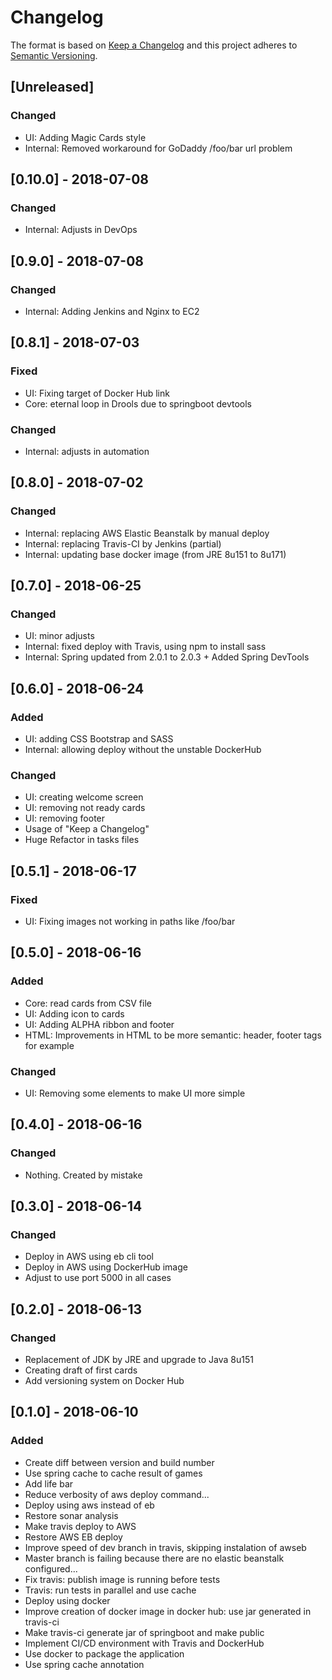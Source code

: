 # Changelog
The format is based on [Keep a Changelog](http://keepachangelog.com/en/1.0.0/)
and this project adheres to [Semantic Versioning](http://semver.org/spec/v2.0.0.html).

## [Unreleased]
### Changed
- UI: Adding Magic Cards style
- Internal: Removed workaround for GoDaddy /foo/bar url problem

## [0.10.0] - 2018-07-08
### Changed
- Internal: Adjusts in DevOps

## [0.9.0] - 2018-07-08
### Changed
- Internal: Adding Jenkins and Nginx to EC2

## [0.8.1] - 2018-07-03
### Fixed
- UI: Fixing target of Docker Hub link
- Core: eternal loop in Drools due to springboot devtools
### Changed
- Internal: adjusts in automation

## [0.8.0] - 2018-07-02
### Changed
- Internal: replacing AWS Elastic Beanstalk by manual deploy
- Internal: replacing Travis-CI by Jenkins (partial)
- Internal: updating base docker image (from JRE 8u151 to 8u171)

## [0.7.0] - 2018-06-25
### Changed
- UI: minor adjusts
- Internal: fixed deploy with Travis, using npm to install sass
- Internal: Spring updated from 2.0.1 to 2.0.3 + Added Spring DevTools

## [0.6.0] - 2018-06-24
### Added
- UI: adding CSS Bootstrap and SASS
- Internal: allowing deploy without the unstable DockerHub

### Changed
- UI: creating welcome screen
- UI: removing not ready cards
- UI: removing footer
- Usage of "Keep a Changelog"
- Huge Refactor in tasks files

## [0.5.1] - 2018-06-17
### Fixed
- UI: Fixing images not working in paths like /foo/bar

## [0.5.0] - 2018-06-16
### Added
- Core: read cards from CSV file
- UI: Adding icon to cards
- UI: Adding ALPHA ribbon and footer
- HTML: Improvements in HTML to be more semantic: header, footer tags for example
### Changed
- UI: Removing some elements to make UI more simple

## [0.4.0] - 2018-06-16
### Changed
- Nothing. Created by mistake

## [0.3.0] - 2018-06-14
### Changed
- Deploy in AWS using eb cli tool
- Deploy in AWS using DockerHub image
- Adjust to use port 5000 in all cases

## [0.2.0] - 2018-06-13
### Changed
- Replacement of JDK by JRE and upgrade to Java 8u151
- Creating draft of first cards
- Add versioning system on Docker Hub

## [0.1.0] - 2018-06-10
### Added
- Create diff between version and build number
- Use spring cache to cache result of games
- Add life bar
- Reduce verbosity of aws deploy command...
- Deploy using aws instead of eb
- Restore sonar analysis
- Make travis deploy to AWS
- Restore AWS EB deploy
- Improve speed of dev branch in travis, skipping instalation of awseb
- Master branch is failing because there are no elastic beanstalk configured...
- Fix travis: publish image is running before tests
- Travis: run tests in parallel and use cache
- Deploy using docker
- Improve creation of docker image in docker hub: use jar generated in travis-ci
- Make travis-ci generate jar of springboot and make public
- Implement CI/CD environment with Travis and DockerHub
- Use docker to package the application
- Use spring cache annotation
